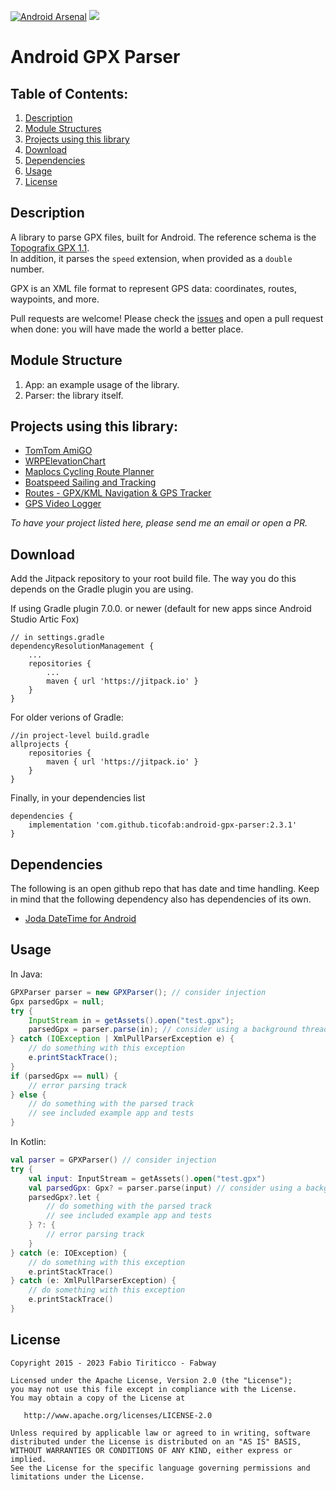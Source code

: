[![Android Arsenal](https://img.shields.io/badge/Android%20Arsenal-android--gpx--parser-green.svg?style=flat)](https://android-arsenal.com/details/1/2500)
[![](https://jitpack.io/v/ticofab/android-gpx-parser.svg)](https://jitpack.io/#ticofab/android-gpx-parser)

# Android GPX Parser

## Table of Contents:
1. [Description](#description)
2. [Module Structures](#module-structure)
3. [Projects using this library](#projects-using-this-library)
4. [Download](#download)
5. [Dependencies](#dependencies)
6. [Usage](#usage)
7. [License](#license)

## Description
A library to parse GPX files, built for Android. The reference schema is the [Topografix GPX 1.1](http://www.topografix.com/GPX/1/1/).  
In addition, it parses the `speed` extension, when provided as a `double` number.

GPX is an XML file format to represent GPS data: coordinates, routes, waypoints, and more. 

Pull requests are welcome! Please check the [issues](https://github.com/ticofab/android-gpx-parser/issues) and open a pull request when done: you will have made the world a better place.

## Module Structure

1. App: an example usage of the library.
2. Parser: the library itself.

## Projects using this library:

* [TomTom AmiGO](https://play.google.com/store/apps/details?id=com.tomtom.speedcams.android.map)
* [WRPElevationChart](https://play.google.com/store/apps/details?id=de.wrpsoft.wrpelevationchartmaker&hl=de&gl=US)
* [Maplocs Cycling Route Planner](https://play.google.com/store/apps/details?id=abhiank.maplocs)
* [Boatspeed Sailing and Tracking](https://play.google.com/store/apps/details?id=de.herberlin.boatspeed&hl=de)
* [Routes - GPX/KML Navigation & GPS Tracker](https://play.google.com/store/apps/details?id=de.flosdorf.routenavigation&hl=de)
* [GPS Video Logger](https://play.google.com/store/apps/details?id=app.gps_video_logger)

_To have your project listed here, please send me an email or open a PR._

## Download

Add the Jitpack repository to your root build file. The way you do this depends on the Gradle plugin you are using.

If using Gradle plugin 7.0.0. or newer (default for new apps since Android Studio Artic Fox)
```
// in settings.gradle
dependencyResolutionManagement {
    ...
    repositories {
        ...
        maven { url 'https://jitpack.io' }
    }
}
```

For older verions of Gradle: 
```
//in project-level build.gradle
allprojects {
    repositories {
        maven { url 'https://jitpack.io' }
    }
}
```

Finally, in your dependencies list

```
dependencies {
    implementation 'com.github.ticofab:android-gpx-parser:2.3.1'
}
```

## Dependencies

The following is an open github repo that has date and time handling. Keep in mind that the following dependency also has dependencies of its own.

* [Joda DateTime for Android](https://github.com/dlew/joda-time-android)

## Usage

In Java:

```java
GPXParser parser = new GPXParser(); // consider injection
Gpx parsedGpx = null;
try {
    InputStream in = getAssets().open("test.gpx");
    parsedGpx = parser.parse(in); // consider using a background thread
} catch (IOException | XmlPullParserException e) {
    // do something with this exception
    e.printStackTrace();
}
if (parsedGpx == null) {
    // error parsing track
} else {
    // do something with the parsed track
    // see included example app and tests
}
```

In Kotlin:

```kotlin
val parser = GPXParser() // consider injection
try {
    val input: InputStream = getAssets().open("test.gpx")
    val parsedGpx: Gpx? = parser.parse(input) // consider using a background thread
    parsedGpx?.let {
        // do something with the parsed track
        // see included example app and tests
    } ?: {
        // error parsing track
    }
} catch (e: IOException) {
    // do something with this exception
    e.printStackTrace()
} catch (e: XmlPullParserException) {
    // do something with this exception
    e.printStackTrace()
}
``` 

## License

    Copyright 2015 - 2023 Fabio Tiriticco - Fabway

    Licensed under the Apache License, Version 2.0 (the "License");
    you may not use this file except in compliance with the License.
    You may obtain a copy of the License at

       http://www.apache.org/licenses/LICENSE-2.0

    Unless required by applicable law or agreed to in writing, software
    distributed under the License is distributed on an "AS IS" BASIS,
    WITHOUT WARRANTIES OR CONDITIONS OF ANY KIND, either express or implied.
    See the License for the specific language governing permissions and
    limitations under the License.
